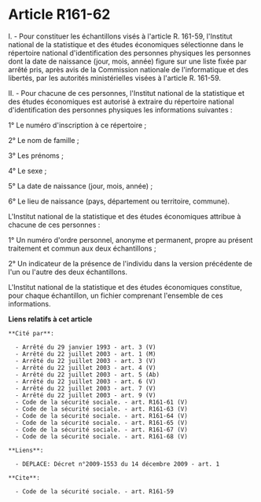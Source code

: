 # Article R161-62

I. - Pour constituer les échantillons visés à l'article R. 161-59, l'Institut national de la statistique et des études
économiques sélectionne dans le répertoire national d'identification des personnes physiques les personnes dont la date de
naissance (jour, mois, année) figure sur une liste fixée par arrêté pris, après avis de la Commission nationale de
l'informatique et des libertés, par les autorités ministérielles visées à l'article R. 161-59.

II. - Pour chacune de ces personnes, l'Institut national de la statistique et des études économiques est autorisé à extraire
du répertoire national d'identification des personnes physiques les informations suivantes :

1° Le numéro d'inscription à ce répertoire ;

2° Le nom de famille ;

3° Les prénoms ;

4° Le sexe ;

5° La date de naissance (jour, mois, année) ;

6° Le lieu de naissance (pays, département ou territoire, commune).

L'Institut national de la statistique et des études économiques attribue à chacune de ces personnes :

1° Un numéro d'ordre personnel, anonyme et permanent, propre au présent traitement et commun aux deux échantillons ;

2° Un indicateur de la présence de l'individu dans la version précédente de l'un ou l'autre des deux échantillons.

L'Institut national de la statistique et des études économiques constitue, pour chaque échantillon, un fichier comprenant
l'ensemble de ces informations.

**Liens relatifs à cet article**

	**Cité par**:

	  - Arrêté du 29 janvier 1993 - art. 3 (V)
	  - Arrêté du 22 juillet 2003 - art. 1 (M)
	  - Arrêté du 22 juillet 2003 - art. 3 (V)
	  - Arrêté du 22 juillet 2003 - art. 4 (V)
	  - Arrêté du 22 juillet 2003 - art. 5 (Ab)
	  - Arrêté du 22 juillet 2003 - art. 6 (V)
	  - Arrêté du 22 juillet 2003 - art. 7 (V)
	  - Arrêté du 22 juillet 2003 - art. 9 (V)
	  - Code de la sécurité sociale. - art. R161-61 (V)
	  - Code de la sécurité sociale. - art. R161-63 (V)
	  - Code de la sécurité sociale. - art. R161-64 (V)
	  - Code de la sécurité sociale. - art. R161-65 (V)
	  - Code de la sécurité sociale. - art. R161-67 (V)
	  - Code de la sécurité sociale. - art. R161-68 (V)

	**Liens**:

	  - DEPLACE: Décret n°2009-1553 du 14 décembre 2009 - art. 1

	**Cite**:

	  - Code de la sécurité sociale. - art. R161-59
